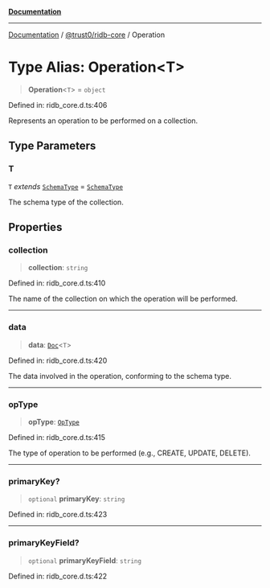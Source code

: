 [**Documentation**](../../../README.md)

***

[Documentation](../../../README.md) / [@trust0/ridb-core](../README.md) / Operation

# Type Alias: Operation\<T\>

> **Operation**\<`T`\> = `object`

Defined in: ridb\_core.d.ts:406

Represents an operation to be performed on a collection.

## Type Parameters

### T

`T` *extends* [`SchemaType`](SchemaType.md) = [`SchemaType`](SchemaType.md)

The schema type of the collection.

## Properties

### collection

> **collection**: `string`

Defined in: ridb\_core.d.ts:410

The name of the collection on which the operation will be performed.

***

### data

> **data**: [`Doc`](Doc.md)\<`T`\>

Defined in: ridb\_core.d.ts:420

The data involved in the operation, conforming to the schema type.

***

### opType

> **opType**: [`OpType`](../enumerations/OpType.md)

Defined in: ridb\_core.d.ts:415

The type of operation to be performed (e.g., CREATE, UPDATE, DELETE).

***

### primaryKey?

> `optional` **primaryKey**: `string`

Defined in: ridb\_core.d.ts:423

***

### primaryKeyField?

> `optional` **primaryKeyField**: `string`

Defined in: ridb\_core.d.ts:422
